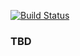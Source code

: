 [![Build Status](https://travis-ci.org/pavloo/config_py.svg?branch=master)](https://travis-ci.org/pavloo/config_py)
### TBD
